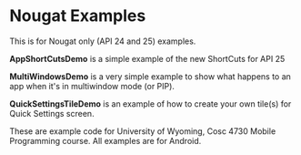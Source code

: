 Nougat Examples
===========

This is for Nougat only (API 24 and 25) examples.

<b>AppShortCutsDemo</b> is a simple example of the new ShortCuts for API 25

<b>MultiWindowsDemo</b> is a very simple example to show what happens to an app when it's in multiwindow mode (or PIP).

<b>QuickSettingsTileDemo</b> is an example of how to create your own tile(s) for Quick Settings screen.  


These are example code for University of Wyoming, Cosc 4730 Mobile Programming course.
All examples are for Android.
